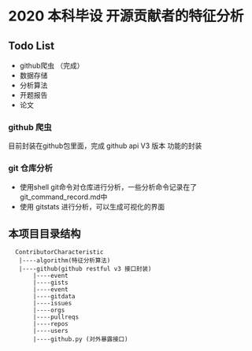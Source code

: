 # 2020 本科毕设 开源贡献者的特征分析
## Todo List
- github爬虫 （完成）
- 数据存储 
- 分析算法
- 开题报告
- 论文

### github 爬虫
目前封装在github包里面，完成 github api V3 版本 功能的封装

### git 仓库分析
- 使用shell git命令对仓库进行分析，一些分析命令记录在了git_command_record.md中
- 使用 gitstats 进行分析，可以生成可视化的界面

## 本项目目录结构
      ContributorCharacteristic
       |----algorithm(特征分析算法)
       |----github(github restful v3 接口封装)
           |----event     
           |----gists
           |----event
           |----gitdata
           |----issues
           |----orgs
           |----pullreqs
           |----repos
           |----users
           |----github.py (对外暴露接口)
           